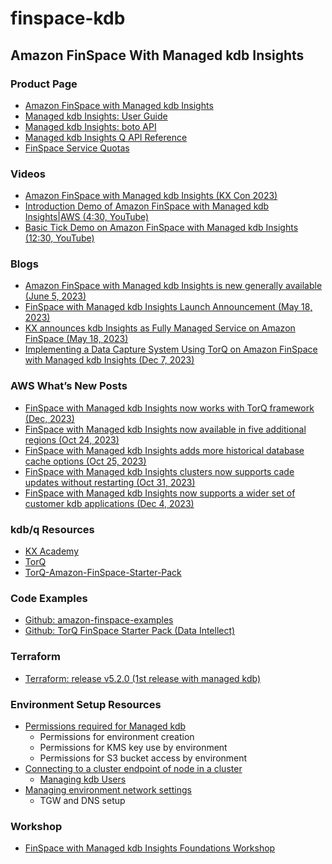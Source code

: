 # finspace-kdb
## Amazon FinSpace With Managed kdb Insights
### Product Page
- [Amazon FinSpace with Managed kdb Insights](https://aws.amazon.com/finspace/features/managed-kdb-insights/)
- [Managed kdb Insights: User Guide](https://docs.aws.amazon.com/finspace/latest/userguide/finspace-managed-kdb.html)
- [Managed kdb Insights: boto API](https://boto3.amazonaws.com/v1/documentation/api/latest/reference/services/finspace.html)
- [Managed kdb Insights Q API Reference](https://docs.aws.amazon.com/finspace/latest/userguide/interacting-with-kdb-loading-code.html#interacting-with-kdb-q-apis)
- [FinSpace Service Quotas](https://us-east-1.console.aws.amazon.com/servicequotas/home/services/finspace/quotas)

### Videos
- [Amazon FinSpace with Managed kdb Insights (KX Con 2023)](https://kx.com/videos/kx-con-23-amazon-finspace-with-managed-kdb-insights/)
- [Introduction Demo of Amazon FinSpace with Managed kdb Insights|AWS (4:30, YouTube)](https://www.youtube.com/watch?v=ChkYHyH6oyY)
- [Basic Tick Demo on Amazon FinSpace with Managed kdb Insights (12:30, YouTube)](https://www.youtube.com/watch?v=0b4CVRtoh3Y)

### Blogs
- [Amazon FinSpace with Managed kdb Insights is new generally available (June 5, 2023)](https://aws.amazon.com/about-aws/whats-new/2023/06/amazon-finspace-managed-kdb-insights/)
- [FinSpace with Managed kdb Insights Launch Announcement (May 18, 2023)](https://aws.amazon.com/blogs/industries/introducing-amazon-finspace-with-managed-kdb-insights/)
- [KX announces kdb Insights as Fully Managed Service on Amazon FinSpace (May 18, 2023)](https://kx.com/news/kx-announces-kdb-insights-as-fully-managed-service-on-amazon-finspace)
- [Implementing a Data Capture System Using TorQ on Amazon FinSpace with Managed kdb Insights (Dec 7, 2023)](https://dataintellect.com/blog/implementing-a-data-capture-system-using-torq-on-amazon-finspace-with-managed-kdb-insights/) 

### AWS What’s New Posts
- [FinSpace with Managed kdb Insights now works with TorQ framework (Dec, 2023)](https://aws.amazon.com/about-aws/whats-new/2023/12/amazon-finspace-managed-kdb-insights-torq-framework/)
- [FinSpace with Managed kdb Insights now available in five additional regions (Oct 24, 2023)](https://aws.amazon.com/about-aws/whats-new/2023/10/amazon-finspace-managed-kdb-insights-five-regions/)
- [FinSpace with Managed kdb Insights adds more historical database cache options (Oct 25, 2023)](https://aws.amazon.com/about-aws/whats-new/2023/10/amazon-finspace-managed-kdb-insights-cache-options/)
- [FinSpace with Managed kdb Insights clusters now supports cade updates without restarting (Oct 31, 2023)](https://aws.amazon.com/about-aws/whats-new/2023/10/amazon-finspace-managed-kdb-insights-clusters-code-updates/)
- [FinSpace with Managed kdb Insights now supports a wider set of customer kdb applications (Dec 4, 2023)](https://aws.amazon.com/about-aws/whats-new/2023/12/amazon-finspace-managed-kdb-insights-customer-applications/)

### kdb/q Resources
- [KX Academy](https://kx.com/academy/)
- [TorQ](https://github.com/DataIntellectTech/TorQ)
- [TorQ-Amazon-FinSpace-Starter-Pack](https://github.com/DataIntellectTech/TorQ-Amazon-FinSpace-Starter-Pack)

### Code Examples
- [Github: amazon-finspace-examples](https://github.com/aws/amazon-finspace-examples/tree/main/ManagedkdbInsights)
- [Github: TorQ FinSpace Starter Pack (Data Intellect)](https://github.com/DataIntellectTech/TorQ-Amazon-FinSpace-Starter-Pack/tree/master)

### Terraform
- [Terraform: release v5.2.0 (1st release with managed kdb)](https://github.com/hashicorp/terraform-provider-aws/releases/tag/v5.2.0)

### Environment Setup Resources
- [Permissions required for Managed kdb](https://docs.aws.amazon.com/finspace/latest/userguide/permissions-managed-kdb.html)
   - Permissions for environment creation
   - Permissions for KMS key use by environment
   - Permissions for S3 bucket access by environment
- [Connecting to a cluster endpoint of node in a cluster](https://docs.aws.amazon.com/finspace/latest/userguide/interacting-with-kdb-clusters.html#connect-kdb-clusters)
   - [Managing kdb Users](https://docs.aws.amazon.com/finspace/latest/userguide/finspace-managed-kdb-users.html)
- [Managing environment network settings](https://docs.aws.amazon.com/finspace/latest/userguide/manage-environment-network.html)
   - TGW and DNS setup

### Workshop
- [FinSpace with Managed kdb Insights Foundations Workshop](https://workshops.aws/card/finspace)
